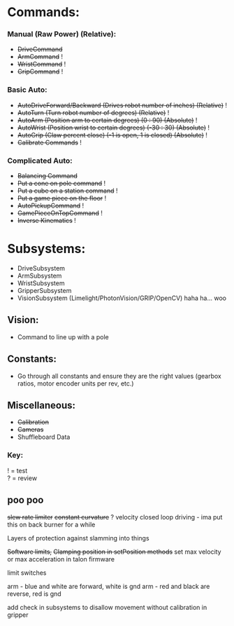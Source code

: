 # Commands:

### Manual (Raw Power) (Relative):	
- ~~DriveCommand~~
- ~~ArmCommand~~ !
- ~~WristCommand~~ !
- ~~GripCommand~~ !

### Basic Auto:
- ~~AutoDriveForward/Backward (Drives robot number of inches) (Relative)~~ !
- ~~AutoTurn (Turn robot number of degrees) (Relative)~~ !
- ~~AutoArm (Position arm to certain degrees) (0 : 90) (Absolute)~~ !
- ~~AutoWrist (Position wrist to certain degrees) (-30 : 30) (Absolute)~~ !
- ~~AutoGrip (Claw percent close) (-1 is open, 1 is closed) (Absolute)~~ !
- ~~Calibrate Commands~~ !
### Complicated Auto:
- ~~Balancing Command~~
- ~~Put a cone on pole command~~ !
- ~~Put a cube on a station command~~ !
- ~~Put a game piece on the floor~~ !
- ~~AutoPickupCommand~~  !
- ~~GamePieceOnTopCommand~~ !
- ~~Inverse Kinematics~~ !
	
# Subsystems:

- DriveSubsystem
- ArmSubsystem
- WristSubsystem
- GripperSubsystem
- VisionSubsystem (Limelight/PhotonVision/GRIP/OpenCV) haha ha... woo

## Vision:

- Command to line up with a pole

## Constants:

- Go through all constants and ensure they are the right values (gearbox ratios, motor encoder units per rev, etc.) 

## Miscellaneous:

- ~~Calibration~~
- ~~Cameras~~
- Shuffleboard Data

### Key: <br>
! = test <br>
? = review

## poo poo


~~slew rate limiter~~
~~constant curvature~~ ?
velocity closed loop driving - ima put this on back burner for a while

Layers of protection against slamming into things

~~Software limits,~~
~~Clamping position in setPosition methods~~
set max velocity or max acceleration in talon firmware

limit switches

arm - blue and white are forward, white is gnd
arm - red and black are reverse, red is gnd

add check in subsystems to disallow movement without calibration in gripper

